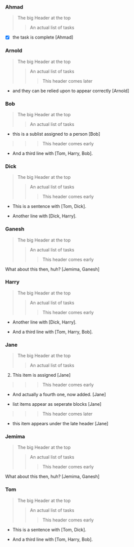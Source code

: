

### Ahmad

> The big Header at the top
>> An actual list of tasks

-   ☒ the task is complete \[Ahmad\]

### Arnold

> The big Header at the top
>> An actual list of tasks
>>> This header comes later

-   and they can be relied upon to appear correctly \[Arnold\]

### Bob

> The big Header at the top
>> An actual list of tasks

-   this is a sublist assigned to a person \[Bob\]

>>> This header comes early

-   And a third line with \[Tom, Harry, Bob\].

### Dick

> The big Header at the top
>> An actual list of tasks
>>> This header comes early

-   This is a sentence with \[Tom, Dick\].

-   Another line with \[Dick, Harry\].

### Ganesh

> The big Header at the top
>> An actual list of tasks
>>> This header comes early

What about this then, huh? \[Jemima, Ganesh\]

### Harry

> The big Header at the top
>> An actual list of tasks
>>> This header comes early

-   Another line with \[Dick, Harry\].

-   And a third line with \[Tom, Harry, Bob\].

### Jane

> The big Header at the top
>> An actual list of tasks

2.  This item is assigned \[Jane\]

>>> This header comes early

-   And actually a fourth one, now added. \[Jane\]

-   list items appear as seperate blocks \[Jane\]

>>> This header comes later

-   this item appears under the late header \[Jane\]

### Jemima

> The big Header at the top
>> An actual list of tasks
>>> This header comes early

What about this then, huh? \[Jemima, Ganesh\]

### Tom

> The big Header at the top
>> An actual list of tasks
>>> This header comes early

-   This is a sentence with \[Tom, Dick\].

-   And a third line with \[Tom, Harry, Bob\].
